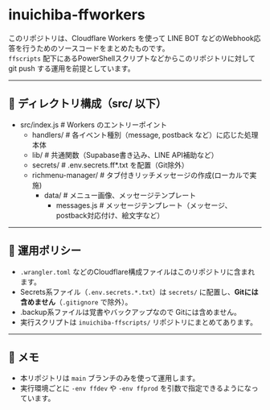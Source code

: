 # inuichiba-ffworkers

このリポジトリは、Cloudflare Workers を使って LINE BOT などのWebhook応答を行うためのソースコードをまとめたものです。  
`ffscripts` 配下にあるPowerShellスクリプトなどからこのリポジトリに対して git push する運用を前提としています。

---

## 📁 ディレクトリ構成（src/ 以下）
- src/index.js # Workers のエントリーポイント
    - handlers/   # 各イベント種別（message, postback など）に応じた処理本体
    - lib/        # 共通関数（Supabase書き込み、LINE API補助など）
    - secrets/    # .env.secrets.ff*.txt を配置（Git除外）
    - richmenu-manager/  # タブ付きリッチメッセージの作成(ローカルで実施)
        - data/    # メニュー画像、メッセージテンプレート
            - messages.js # メッセージテンプレート（メッセージ、postback対応付け、絵文字など）


---

## 📌 運用ポリシー

- `.wrangler.toml` などのCloudflare構成ファイルはこのリポジトリに含まれます。
- Secrets系ファイル（`.env.secrets.*.txt`）は `secrets/` に配置し、**Gitには含めません**（`.gitignore` で除外）。
- .backup系ファイルは覚書やバックアップなので Gitには含めません。
- 実行スクリプトは `inuichiba-ffscripts/` リポジトリにまとめてあります。

---

## 📝 メモ

- 本リポジトリは `main` ブランチのみを使って運用します。
- 実行環境ごとに `-env ffdev` や `-env ffprod` を引数で指定できるようになっています。


